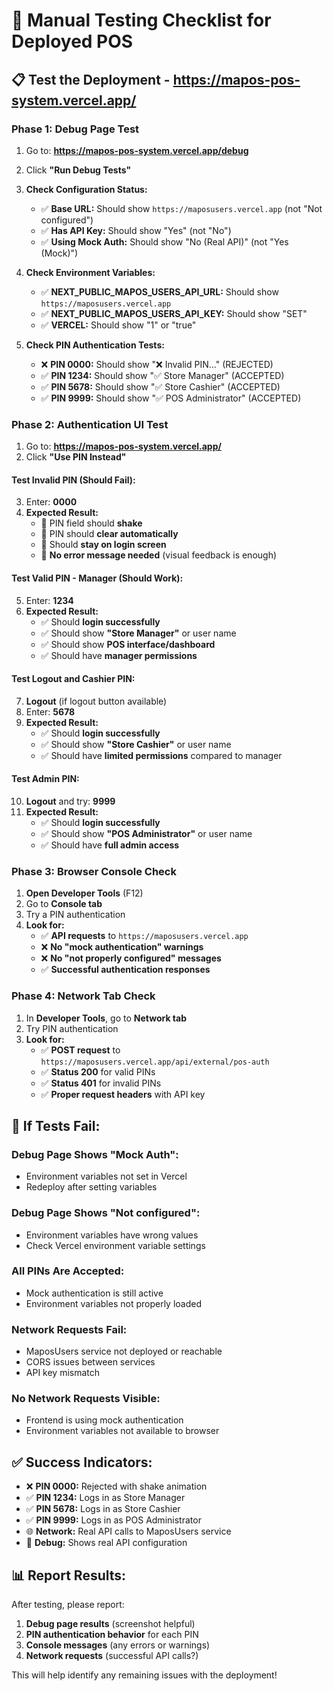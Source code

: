 # 🧪 Manual Testing Checklist for Deployed POS

## 📋 **Test the Deployment - https://mapos-pos-system.vercel.app/**

### **Phase 1: Debug Page Test**
1. Go to: **https://mapos-pos-system.vercel.app/debug**
2. Click **"Run Debug Tests"**
3. **Check Configuration Status:**
   - ✅ **Base URL:** Should show `https://maposusers.vercel.app` (not "Not configured")
   - ✅ **Has API Key:** Should show "Yes" (not "No")
   - ✅ **Using Mock Auth:** Should show "No (Real API)" (not "Yes (Mock)")

4. **Check Environment Variables:**
   - ✅ **NEXT_PUBLIC_MAPOS_USERS_API_URL:** Should show `https://maposusers.vercel.app`
   - ✅ **NEXT_PUBLIC_MAPOS_USERS_API_KEY:** Should show "SET"
   - ✅ **VERCEL:** Should show "1" or "true"

5. **Check PIN Authentication Tests:**
   - ❌ **PIN 0000:** Should show "❌ Invalid PIN..." (REJECTED)
   - ✅ **PIN 1234:** Should show "✅ Store Manager" (ACCEPTED)
   - ✅ **PIN 5678:** Should show "✅ Store Cashier" (ACCEPTED)
   - ✅ **PIN 9999:** Should show "✅ POS Administrator" (ACCEPTED)

### **Phase 2: Authentication UI Test**
1. Go to: **https://mapos-pos-system.vercel.app/**
2. Click **"Use PIN Instead"**

#### **Test Invalid PIN (Should Fail):**
3. Enter: **0000**
4. **Expected Result:**
   - 🔄 PIN field should **shake**
   - 🔄 PIN should **clear automatically**
   - 🔄 Should **stay on login screen**
   - 🔄 **No error message needed** (visual feedback is enough)

#### **Test Valid PIN - Manager (Should Work):**
5. Enter: **1234**
6. **Expected Result:**
   - ✅ Should **login successfully**
   - ✅ Should show **"Store Manager"** or user name
   - ✅ Should show **POS interface/dashboard**
   - ✅ Should have **manager permissions**

#### **Test Logout and Cashier PIN:**
7. **Logout** (if logout button available)
8. Enter: **5678**
9. **Expected Result:**
   - ✅ Should **login successfully**
   - ✅ Should show **"Store Cashier"** or user name
   - ✅ Should have **limited permissions** compared to manager

#### **Test Admin PIN:**
10. **Logout** and try: **9999**
11. **Expected Result:**
    - ✅ Should **login successfully**
    - ✅ Should show **"POS Administrator"** or user name
    - ✅ Should have **full admin access**

### **Phase 3: Browser Console Check**
1. **Open Developer Tools** (F12)
2. Go to **Console tab**
3. Try a PIN authentication
4. **Look for:**
   - ✅ **API requests** to `https://maposusers.vercel.app`
   - ❌ **No "mock authentication" warnings**
   - ❌ **No "not properly configured" messages**
   - ✅ **Successful authentication responses**

### **Phase 4: Network Tab Check**
1. In **Developer Tools**, go to **Network tab**
2. Try PIN authentication
3. **Look for:**
   - ✅ **POST request** to `https://maposusers.vercel.app/api/external/pos-auth`
   - ✅ **Status 200** for valid PINs
   - ✅ **Status 401** for invalid PINs
   - ✅ **Proper request headers** with API key

## 🚨 **If Tests Fail:**

### **Debug Page Shows "Mock Auth":**
- Environment variables not set in Vercel
- Redeploy after setting variables

### **Debug Page Shows "Not configured":**
- Environment variables have wrong values
- Check Vercel environment variable settings

### **All PINs Are Accepted:**
- Mock authentication is still active
- Environment variables not properly loaded

### **Network Requests Fail:**
- MaposUsers service not deployed or reachable
- CORS issues between services
- API key mismatch

### **No Network Requests Visible:**
- Frontend is using mock authentication
- Environment variables not available to browser

## ✅ **Success Indicators:**

- ❌ **PIN 0000:** Rejected with shake animation
- ✅ **PIN 1234:** Logs in as Store Manager
- ✅ **PIN 5678:** Logs in as Store Cashier
- ✅ **PIN 9999:** Logs in as POS Administrator
- 🌐 **Network:** Real API calls to MaposUsers service
- 🔧 **Debug:** Shows real API configuration

## 📊 **Report Results:**

After testing, please report:
1. **Debug page results** (screenshot helpful)
2. **PIN authentication behavior** for each PIN
3. **Console messages** (any errors or warnings)
4. **Network requests** (successful API calls?)

This will help identify any remaining issues with the deployment!